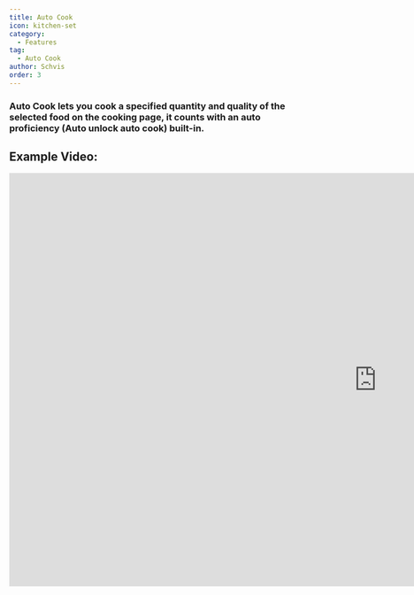 ```yaml
---
title: Auto Cook
icon: kitchen-set
category:
  - Features
tag:
  - Auto Cook
author: Schvis
order: 3
---
```


### Auto Cook lets you cook a specified quantity and quality of the selected food on the cooking page, it counts with an auto proficiency (Auto unlock auto cook) built-in.

## Example Video:

<div class="iframe-container"><iframe width="1328" height="747" src="https://www.youtube.com/embed/T_X13AXiAiY?list=PL5eI1Tb64p56g27qfYk7VuFTz4FK6YrKa" title="Korepi - Auto Cook" frameborder="0" allow="accelerometer; autoplay; clipboard-write; encrypted-media; gyroscope; picture-in-picture; web-share" referrerpolicy="strict-origin-when-cross-origin" allowfullscreen></iframe></div>
